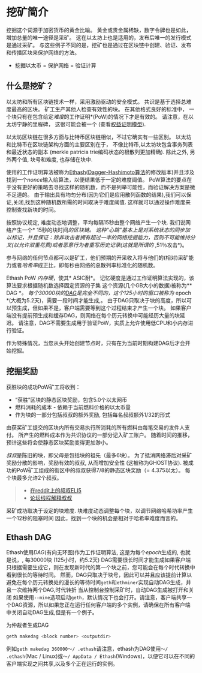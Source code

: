 # 挖矿简介

挖掘这个词源于加密货币的黄金比喻。
黄金或贵金属稀缺，数字令牌也是如此，增加总量的唯一途径是采矿。
这在以太坊上也是适用的，发布后唯一的发行模式是通过采矿。
与这些例子不同的是，挖矿也是通过在区块链中创建、验证、发布和传播区块来保护网络的方法。

- 挖掘以太币 = 保护网络 = 验证计算

## 什么是挖矿？

以太坊和所有区块链技术一样，采用激励驱动的安全模式。
共识是基于选择总难度最高的区块。
矿工生产其他人检查有效性的块。
在其他格式良好的标准中， 一个块只有在包含给定*难度*的工作证明*(PoW)的情况下才是有效的。
请注意，在以太坊宁静的里程碑， 这很可能会被一个 (查看[权益证明模型](http://www.ethdocs.org/en/latest/mining.html#pos-vs-pow)).

以太坊区块链在很多方面与比特币区块链相似，不过它确实有一些区别。
以太坊和比特币在区块链架构方面的主要区别在于， 不像比特币,以太坊块包含事务列表和最近状态的副本 (merkle patricia trie编码状态的根散列更加精确).
除此之外, 另外两个值, 块号和难度, 也存储在块中.

使用的工作证明算法被称为[Ethash](https://github.com/ethereum/wiki/wiki/Ethash)([Dagger-Hashimoto算法](https://github.com/ethereum/wiki/wiki/Dagger-Hashimoto)的修改版本)并且涉及找到一个*nonce*输入给算法，以便结果低于一定的难度阈值。
PoW算法的要点在于没有更好的策略去寻找这样的随机数，而不是列举可能性，而验证解决方案是微不足道的。
由于输出具有均匀分布(因为它们是应用散列函数的结果),我们可以保证,关闭,找到这种随机数所需的时间取决于难度阈值.
这样就可以通过操作难度来控制查找新块的时间。

按照协议规定, 难度动态地调整，平均每隔15秒由整个网络产生一个块.
我们说网络产生一个* 15秒的块时间*的区块链。
这种“心跳”基本上是对系统状态的同步加以标记，并且保证：除非攻击者拥有超过一半的网络挖掘能力，否则不可能维持分叉(以允许双重花费)或者恶意行为者重写历史记录(这就是所谓的* ,51％攻击*)。

参与网络的任何节点都可以是矿工，他们预期的开采收入将与他们的(相对)采矿能力或者*哈希率*成正比，即每秒由网络的总散列率标准化的随机数。

Ethash PoW *内存硬*，使其* ASIC耐*。
记忆硬度是通过工作证明算法实现的，该算法要求根据随机数选择固定资源的子集
这个资源(几个GB大小的数据)被称为** DAG **。
每个30000块的[DAG](https://github.com/ethereum/wiki/wiki/Ethash-DAG)是完全不同的，这个125小时的窗口被称为* epoch *(大概为5.2天)，需要一段时间才能生成,。
由于DAG只取决于块的高度，所以可以预生成，但如果不是，客户端需要等到这个过程结束才产生一个块。
如果客户端没有提前预生成和缓存DAG，则网络在每个历元转换中可能经历大量的块延迟。
请注意，DAG不需要生成用于验证PoW，实质上允许使用低CPU和小内存进行验证。

作为特殊情况，当您从头开始创建节点时，只有在为当前时期构建DAG后才会开始挖掘。

## 挖掘奖励

获胜块的成功PoW矿工将收到：

- “获胜”区块的静态区块奖励，包含5.0个以太网币
- 燃料消耗的成本 - 依赖于当前燃料价格的以太币量
- 作为块的一部分包括叔叔的额外奖励, 包括每名叔叔额外1/32的形式

由获奖矿工提交的区块内所有交易执行所消耗的所有燃料由每笔交易的发件人支付。
所产生的燃料成本作为共识协议的一部分记入矿工账户。
随着时间的推移，预计这些将会使静态区块奖励变得更加渺小。

*叔叔*是陈旧的块，即父母是包括块的祖先（最多6块）。
为了抵消网络滞后对采矿奖励分散的影响，奖励有效的叔叔, 从而增加安全性 (这被称为GHOST协议).
被成功的PoW矿工组成的街区中的叔叔获得7/8的静态区块奖励（= 4.375以太）。
每个块最多允许2个叔叔。

> - [在reddit上的叔叔ELI5](https://www.reddit.com/r/ethereum/comments/3c9jbf/wtf_are_uncles_and_why_do_they_matter/)
> - [论坛线程解释叔叔](https://forum.ethereum.org/discussion/2262/eli5-whats-an-uncle-in-ethereum-mining)

采矿成功取决于设定的块难度.
块难度动态调整每个块，以调节网络哈希功率产生一个12秒的阻塞时间
因此，找到一个块的机会是相对于哈希率难度而言的。

## Ethash DAG

Ethash使用*DAG*(有向无环图)作为工作证明算法, 这是为每个*epoch*生成的, 也就是说，, 每30000块 (125小时，约5.2天)
DAG需要很长时间才能生成如果客户端只根据需要生成它，则在发现新时代的第一个块之前，您可能会在每个时代转换中看到很长的等待时间。
然而，DAG只取决于块号，因此可以并且应该提前计算以避免在每个历元转换处的漫长的等待时间`geth`和`ethminer`实现自动DAG生成，并且一次维持两个DAG,时代转折
当从控制台控制采矿时，自动DAG生成被打开和关闭
如果使用`--mine`选项启动`geth`，默认情况下也会打开。请注意，客户端共享一个DAG资源，所以如果您正在运行任何客户端的多个实例，请确保在所有客户端中关闭自动DAG生成,但是有一个例子。

为仲裁者生成DAG

```bash
geth makedag <block number> <outputdir>
```

例如`geth makedag 360000〜/ .ethash`请注意，ethash为DAG使用`〜/ .ethash`(Mac / Linux)或`〜/ AppData / Ethash`(Windows)，以便它可以在不同的客户端实现之间共享,以及多个正在运行的实例。